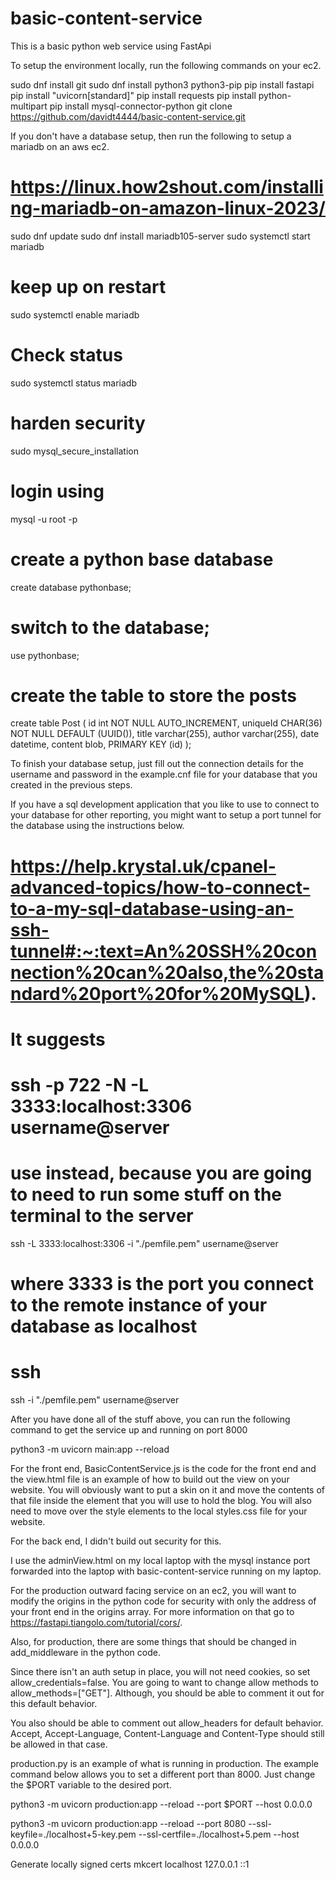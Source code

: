 # basic-content-service

This is a basic python web service using FastApi 

To setup the environment locally, run the following commands on your ec2.

sudo dnf install git
sudo dnf install python3 python3-pip
pip install fastapi
pip install "uvicorn[standard]"
pip install requests
pip install python-multipart
pip install mysql-connector-python
git clone https://github.com/davidt4444/basic-content-service.git


If you don't have a database setup, then run the following to setup a mariadb on an aws ec2.

# https://linux.how2shout.com/installing-mariadb-on-amazon-linux-2023/
sudo dnf update
sudo dnf install mariadb105-server
sudo systemctl start mariadb
# keep up on restart
sudo systemctl enable mariadb
# Check status 
sudo systemctl status mariadb
# harden security
sudo mysql_secure_installation
# login using 
mysql -u root -p

# create a python base database
create database pythonbase;
# switch to the database;
use pythonbase;

# create the table to store the posts
create table Post ( 
    id int NOT NULL AUTO_INCREMENT,
    uniqueId CHAR(36) NOT NULL DEFAULT (UUID()),
    title varchar(255),
    author varchar(255),
    date datetime,
    content blob,
    PRIMARY KEY (id)
);

To finish your database setup, just fill out the connection details for the username and password in the example.cnf file for your database that you created in the previous steps. 

If you have a sql development application that you like to use to connect to your database for other reporting, you might want to setup a port tunnel for the database using the instructions below.

# https://help.krystal.uk/cpanel-advanced-topics/how-to-connect-to-a-my-sql-database-using-an-ssh-tunnel#:~:text=An%20SSH%20connection%20can%20also,the%20standard%20port%20for%20MySQL).
# It suggests
# ssh -p 722 -N -L 3333:localhost:3306 username@server
# use instead, because you are going to need to run some stuff on the terminal to the server
ssh -L 3333:localhost:3306 -i "./pemfile.pem" username@server
# where 3333 is the port you connect to the remote instance of your database as localhost

# ssh
ssh -i "./pemfile.pem" username@server

After you have done all of the stuff above, you can run the following command to get the service up and running on port 8000

python3 -m uvicorn main:app --reload

For the front end, BasicContentService.js is the code for the front end and the view.html file is an example of how to build out the view on your website. You will obviously want to put a skin on it and move the contents of that file inside the element that you will use to hold the blog. You will also need to move over the style elements to the local styles.css file for your website.

For the back end, I didn't build out security for this. 

I use the adminView.html on my local laptop with the mysql instance port forwarded into the laptop with basic-content-service running on my laptop.

For the production outward facing service on an ec2, you will want to modify the origins in the python code for security with only the address of your front end in the origins array. For more information on that go to https://fastapi.tiangolo.com/tutorial/cors/.

Also, for production, there are some things that should be changed in add_middleware in the python code. 

Since there isn't an auth setup in place, you will not need cookies, so set allow_credentials=false. You are going to want to change allow methods to allow_methods=["GET"]. Although, you should be able to comment it out for this default behavior. 

You also should be able to comment out allow_headers for default behavior. Accept, Accept-Language, Content-Language and Content-Type should still be allowed in that case.

production.py is an example of what is running in production. The example command below allows you to set a different port than 8000. Just change the $PORT variable to the desired port.

python3 -m uvicorn production:app --reload --port $PORT --host 0.0.0.0

python3 -m uvicorn production:app --reload --port 8080 --ssl-keyfile=./localhost+5-key.pem --ssl-certfile=./localhost+5.pem --host 0.0.0.0

Generate locally signed certs
mkcert localhost 127.0.0.1 ::1 
